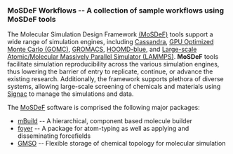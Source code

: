 ### MoSDeF Workflows -- A collection of sample workflows using MoSDeF tools

The Molecular Simulation Design Framework [(MoSDeF)](https://mosdef.org) tools support a wide range of simulation engines, including [Cassandra](https://cassandra.nd.edu), [GPU Optimized Monte Carlo (GOMC)](http://gomc.eng.wayne.edu), [GROMACS](https://www.gromacs.org), [HOOMD-blue](http://glotzerlab.engin.umich.edu/hoomd-blue/), and [Large-scale Atomic/Molecular Massively Parallel Simulator (LAMMPS)](https://lammps.sandia.gov).  **MoSDeF** tools facilitate simulation reproducibility across the various simulation engines, thus lowering the barrier of entry to replicate, continue, or advance the existing research.  Additionally, the framework supports plethora of diverse systems, allowing large-scale screening of chemicals and materials using [Signac](https://signac.io) to manage the simulations and data.

The [MoSDeF](https://mosdef.org) software is comprised the following major packages:
- [mBuild](https://mbuild.mosdef.org/en/stable/) -- A hierarchical, component based molecule builder
- [foyer](https://foyer.mosdef.org/en/stable/) -- A package for atom-typing as well as applying and disseminating forcefields
- [GMSO](https://gmso.mosdef.org/en/stable/) -- Flexible storage of chemical topology for molecular simulation
